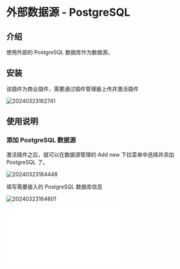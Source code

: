 # 外部数据源 - PostgreSQL

<PluginInfo commercial="true" name="data-source-external-postgres"></PluginInfo>

## 介绍

使用外部的 PostgreSQL 数据库作为数据源。

## 安装

该插件为商业插件，需要通过插件管理器上传并激活插件

![20240323162741](https://nocobase-docs.oss-cn-beijing.aliyuncs.com/20240323162741.png)

## 使用说明

### 添加 PostgreSQL 数据源

激活插件之后，就可以在数据源管理的 Add new 下拉菜单中选择并添加 PostgreSQL 了。

![20240323164448](https://nocobase-docs.oss-cn-beijing.aliyuncs.com/20240323164448.png)

填写需要接入的 PostgreSQL 数据库信息

![20240323164801](https://nocobase-docs.oss-cn-beijing.aliyuncs.com/20240323164801.png)

<embed src="./usage.md"></embed>
